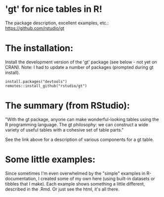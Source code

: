 # 'gt' for nice tables in R!

The package description, excellent examples, etc.: 
<https://github.com/rstudio/gt>

# The installation:

Install the development version of the 'gt' package (see below - not yet on CRAN). Note: I had to update a number of packages (prompted during gt install). 

    install.packages("devtools")
    remotes::install_github("rstudio/gt")
    
# The summary (from RStudio):

"With the gt package, anyone can make wonderful-looking tables using the R programming language. The gt philosophy: we can construct a wide variety of useful tables with a cohesive set of table parts."

See the link above for a description of various components for a gt table. 

# Some little examples:

Since sometimes I'm even overwhelmed by the "simple" examples in R-documentation, I created some of my own here (using built-in datasets or tibbles that I make). Each example shows something a little different, described in the .Rmd. Or just see the html, it's all there. 

